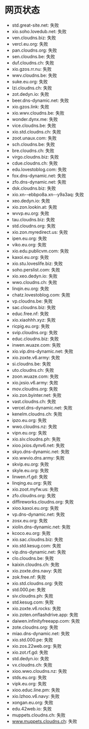 # 网页状态
- std.great-site.net: 失败
- xio.soho.lovedub.net: 失败
- ven.cloudns.biz: 失败
- vercl.eu.org: 失败
- pan.cloudns.org: 失败
- sen.cloudns.be: 失败
- duf.cloudns.ch: 失败
- xio.gzos.rr.nu: 失败
- wwv.cloudns.be: 失败
- suke.eu.org: 失败
- lzi.cloudns.ch: 失败
- zot.dedyn.io: 失败
- beer.dns-dynamic.net: 失败
- xio.gzos.link: 失败
- xio.wwv.cloudns.be: 失败
- wonder.dynx.me: 失败
- vice.cloudns.be: 失败
- xio.std.cloudns.ch: 失败
- zoot.unaux.com: 失败
- sch.cloudns.be: 失败
- bre.cloudns.ch: 失败
- virgo.cloudns.biz: 失败
- cdue.cloudns.ch: 失败
- edu.lovestoblog.com: 失败
- fox.dns-dynamic.net: 失败
- zfo.dns-dynamic.net: 失败
- dsk.cloudns.biz: 失败
- xio.xn--ebbpo8a.xn--y9a3aq: 失败
- xeo.dedyn.io: 失败
- xio.zon.lookin.at: 失败
- wvvp.eu.org: 失败
- tau.cloudns.biz: 失败
- std.cloudns.org: 失败
- xio.zon.myredirect.us: 失败
- ipen.eu.org: 失败
- viko.eu.org: 失败
- xio.edu.publicvm.com: 失败
- kaxoi.eu.org: 失败
- xio.stu.loveslife.biz: 失败
- soho.perslist.com: 失败
- xio.xeo.dedyn.io: 失败
- wwo.cloudns.ch: 失败
- linqin.eu.org: 失败
- chatz.lovestoblog.com: 失败
- vp.cloudns.be: 失败
- sac.cloudns.biz: 失败
- educ.free.nf: 失败
- xio.xiaohhh.xyz: 失败
- ricpig.eu.org: 失败
- svip.cloudns.org: 失败
- educ.cloudns.biz: 失败
- inwen.wuaze.com: 失败
- xio.vip.dns-dynamic.net: 失败
- xio.zoxte.v6.army: 失败
- si.cloudns.be: 失败
- uto.cloudns.ch: 失败
- zoon.wuaze.com: 失败
- xio.jxsio.v6.army: 失败
- mov.cloudns.org: 失败
- xio.zon.byinter.net: 失败
- vast.cloudns.ch: 失败
- vercel.dns-dynamic.net: 失败
- kenelm.cloudns.ch: 失败
- ipzo.eu.org: 失败
- wwo.cloudns.nz: 失败
- vipn.eu.org: 失败
- xio.siv.cloudns.ph: 失败
- xioo.jxios.dynv6.net: 失败
- skyo.dns-dynamic.net: 失败
- xio.wwvio.dns.army: 失败
- skvip.eu.org: 失败
- skyle.eu.org: 失败
- linwen.rf.gd: 失败
- linqing.eu.org: 失败
- xio.zoot.myfw.us: 失败
- zfo.cloudns.org: 失败
- diffireworks.cloudns.org: 失败
- xioo.kaxoi.eu.org: 失败
- vp.dns-dynamic.net: 失败
- zosx.eu.org: 失败
- xiolin.dns-dynamic.net: 失败
- kcoco.eu.org: 失败
- xio.sac.cloudns.biz: 失败
- xio.std.kesug.com: 失败
- vip.dns-dynamic.net: 失败
- clo.cloudns.be: 失败
- kaixin.cloudns.ch: 失败
- xio.zoxte.dns.navy: 失败
- zok.free.nf: 失败
- xio.std.cloudns.org: 失败
- std.000.pe: 失败
- siv.cloudns.ph: 失败
- std.kesug.com: 失败
- xio.zoxte.v6.rocks: 失败
- xio.zoten.onflashdrive.app: 失败
- daiwen.infinityfreeapp.com: 失败
- zote.cloudns.org: 失败
- miao.dns-dynamic.net: 失败
- xio.std.000.pe: 失败
- xio.zos.22web.org: 失败
- xio.zot.rf.gd: 失败
- std.dedyn.io: 失败
- vx.cloudns.ch: 失败
- xioo.wwo.cloudns.nz: 失败
- stds.eu.org: 失败
- vipk.eu.org: 失败
- xioo.educ.line.pm: 失败
- xio.lzhoo.v6.navy: 失败
- xongan.eu.org: 失败
- edu.42web.io: 失败
- muppets.cloudns.ch: 失败
- www.muppets.cloudns.ch: 失败
